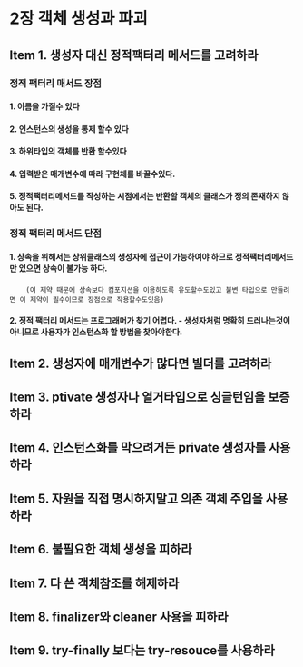 # 2장 객체 생성과 파괴

## Item 1. 생성자 대신 정적팩터리 메서드를 고려하라
### 정적 팩터리 매서드 장점
#### 1. 이름을 가질수 있다
#### 2. 인스턴스의 생성을 통제 할수 있다
#### 3. 하위타입의 객체를 반환 할수있다
#### 4. 입력받은 매개변수에 따라 구현체를 바꿀수있다.
#### 5. 정적팩터리메서드를 작성하는 시점에서는 반환할 객체의 클래스가 정의 존재하지 않아도 된다.
### 정적 팩터리 메서드 단점
#### 1. 상속을 위해서는 상위클래스의 생성자에 접근이 가능하여야 하므로 정적팩터리메서드만 있으면 상속이 불가능 하다.
        (이 제약 때문에 상속보다 컴포지션을 이용하도록 유도할수도있고 불변 타입으로 만들려면 이 제약이 필수이므로 장점으로 작용할수도잇음)
#### 2. 정적 팩터리 메서드는 프로그래머가 찾기 어렵다. - 생성자처럼 명확히 드러나는것이 아니므로 사용자가 인스턴스화 할 방법을 찾아야한다.

## Item 2. 생성자에 매개변수가 많다면 빌더를 고려하라


## Item 3. ptivate 생성자나 열거타입으로 싱글턴임을 보증하라


## Item 4. 인스턴스화를 막으려거든 private 생성자를 사용하라



## Item 5. 자원을 직접 명시하지말고 의존 객체 주입을 사용하라


## Item 6. 불필요한 객체 생성을 피하라

## Item 7. 다 쓴 객체참조를 해제하라

## Item 8. finalizer와 cleaner 사용을 피하라

## Item 9. try-finally 보다는 try-resouce를 사용하라

